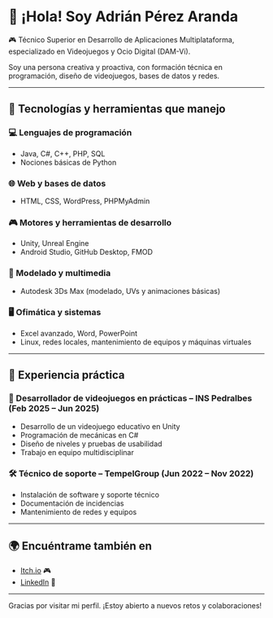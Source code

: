 # 👋 ¡Hola! Soy Adrián Pérez Aranda

🎮 Técnico Superior en Desarrollo de Aplicaciones Multiplataforma, especializado en Videojuegos y Ocio Digital (DAM-Vi).

Soy una persona creativa y proactiva, con formación técnica en programación, diseño de videojuegos, bases de datos y redes.

---

## 🧰 Tecnologías y herramientas que manejo

### 💻 Lenguajes de programación
- Java, C#, C++, PHP, SQL
- Nociones básicas de Python

### 🌐 Web y bases de datos
- HTML, CSS, WordPress, PHPMyAdmin

### 🎮 Motores y herramientas de desarrollo
- Unity, Unreal Engine
- Android Studio, GitHub Desktop, FMOD

### 🧱 Modelado y multimedia
- Autodesk 3Ds Max (modelado, UVs y animaciones básicas)

### 🖥️ Ofimática y sistemas
- Excel avanzado, Word, PowerPoint
- Linux, redes locales, mantenimiento de equipos y máquinas virtuales

---

## 🧩 Experiencia práctica

### 👾 Desarrollador de videojuegos en prácticas – INS Pedralbes (Feb 2025 – Jun 2025)
- Desarrollo de un videojuego educativo en Unity
- Programación de mecánicas en C#
- Diseño de niveles y pruebas de usabilidad
- Trabajo en equipo multidisciplinar

### 🛠️ Técnico de soporte – TempelGroup (Jun 2022 – Nov 2022)
- Instalación de software y soporte técnico
- Documentación de incidencias
- Mantenimiento de redes y equipos

---

## 🌍 Encuéntrame también en
- [Itch.io](https://adrian-perez-aranda.itch.io/) 🎮
- [LinkedIn]([https://www.linkedin.com/in/tu-perfil](https://www.linkedin.com/in/adrián-pérez-aranda-163494337)) 💼
  
---

Gracias por visitar mi perfil. ¡Estoy abierto a nuevos retos y colaboraciones!
